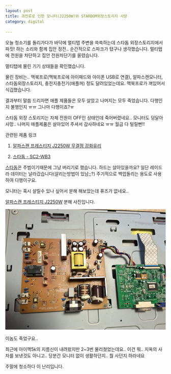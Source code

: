 ```yaml
---
layout: post
title: 과전류로 인한 모니터(J2250W)와 STARDOM외장스토리지 사망
category: digital

---
```


오늘 청소기를 돌리가다가 바닥에 멀티탭 주변을 쓱쓱하는데 스타돔 외장스토리지에서 파짓! 하는 소리와 함께 집안 정전.. 순간적으로 스파크가 텼구나 생각했습니다. 멀티탭에 전원을 차단하고 집안 전원차단기를 올렸습니다.

멀티탭에 물린 기기 상태들을 확인했습니다.



물린 장비는.. 맥북프로(맥북프로에 아이패드와 아이폰 USB로 연결), 알파스캔모니터, 스타돔외장스토리지, 충전지충전기(애플꺼) 정도 달려있었는데요. 맥북프로가 껴있어서 식겁했습니다. 

결과부터 말씀 드리자면 애플 제품들은 모두 살았고 나머지는 모두 죽었습니다. 다행인지 불행인지 ㅠㅠ 그나마 다행이죠?ㅠ



스타돔 외장 스토리지는 자체 전원이 OFF인 상태인데 죽어버렸네요.. 모니터도 덩달아 사망.. 나머지 애플제품은 살아있어 주셔서 감사하네요 ㅠㅠ 월급 다 털릴뻔!!



관련된 제품 링크

1. [알파스캔 프레스티지 J2250W 무결점 강화유리](monitor)

2. [스타돔 - SC2-WB3](stardom)


[스타돔](stardom)은 주범이기때문에 그냥 버리기로 했습니다. 하드는 살아있을까요? 일단 레이드라 데이터는 날라갔습니다(살리는방법이 있남;;?) 주기적으로 백업돌리는 용도로 사용하여 다행이구요.

모니터는 혹시 살릴수 있나 싶어서 분해 해보았는데 퓨즈가 없네요..



[알파스캔 프레스티지 J2250W](http://www.stardom.com.tw/safe_capsule_sc2_feature.html) 분해 사진입니다.

![monito teardown](/images/posts/monitor_teardown_01.jpg)

이놈도 죽었구요..


최근에 아이맥5k의 지름신이 내려왔지만 2~3번 물리쳤었는데요.. 이건 뭐.. 지옥의 사자를 보낸것도 아니고.. 당분간 모니터 없이 생활하던지.. 뭘 사던지 하라네요

주말에 청소하다 이 난리입니다.

[monitor]: http://prod.danawa.com/info/?pcode=576015&cate1=0&cate2=0&cate3=0&cate4=0  "알파스캔 프레스티지 J2250W 무결점 강화유리"
[stardom]: (http://www.stardom.com.tw/safe_capsule_sc2_feature.html) "스타톰 - SC2-WB3"